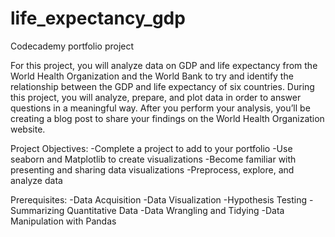# life_expectancy_gdp
Codecademy portfolio project

For this project, you will analyze data on GDP and life expectancy from the World Health Organization and the World Bank to try and identify the relationship between the GDP and life expectancy of six countries.
During this project, you will analyze, prepare, and plot data in order to answer questions in a meaningful way.
After you perform your analysis, you’ll be creating a blog post to share your findings on the World Health Organization website.

Project Objectives:
-Complete a project to add to your portfolio
-Use seaborn and Matplotlib to create visualizations
-Become familiar with presenting and sharing data visualizations
-Preprocess, explore, and analyze data

Prerequisites:
-Data Acquisition
-Data Visualization
-Hypothesis Testing
-Summarizing Quantitative Data
-Data Wrangling and Tidying
-Data Manipulation with Pandas
